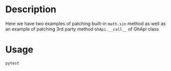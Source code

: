 # Description
Here we have two examples of patching built-in ```math.sin``` method as well as an example of patching 3rd party method ```GhApi.__call__``` of GhApi class

# Usage
```pytest```
